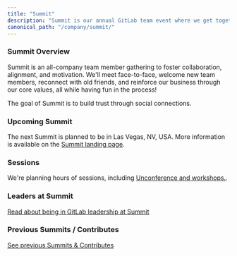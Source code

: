 ```yaml
---
title: "Summit"
description: "Summit is our annual GitLab team event where we get together to interact with one another and cultivate our community."
canonical_path: "/company/summit/"
---
```


### Summit Overview

Summit is an all-company team member gathering to foster collaboration, alignment, and motivation. We'll meet face-to-face, welcome new team members, reconnect with old friends, and reinforce our business through our core values, all while having fun in the process!

The goal of Summit is to build trust through social connections.

### Upcoming Summit

The next Summit is planned to be in Las Vegas, NV, USA. More information is available on the [Summit landing page](https://about.gitlab.com/events/summit-las-vegas/).

### Sessions

We're planning hours of sessions, including [Unconference and workshops.](/handbook/company/summit/unconference.md).

### Leaders at Summit

[Read about being in GitLab leadership at Summit](https://about.gitlab.com/company/culture/contribute/leadership/)

### Previous Summits / Contributes

[See previous Summits & Contributes](https://about.gitlab.com/company/culture/contribute/previous/)
